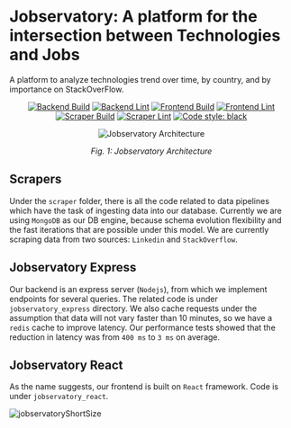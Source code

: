# Jobservatory: A platform for the intersection between Technologies and Jobs

A platform to analyze technologies trend over time, by country, and by importance on StackOverFlow.

<p align="center">
<a href="https://github.com/dpalmasan/dev-job-analytics/actions"><img alt="Backend Build" src="https://github.com/dpalmasan/dev-job-analytics/actions/workflows/backend-build.yaml/badge.svg"></a>
<a href="https://github.com/dpalmasan/dev-job-analytics/actions"><img alt="Backend Lint" src="https://github.com/dpalmasan/dev-job-analytics/actions/workflows/backend-lint.yaml/badge.svg"></a>
<a href="https://github.com/dpalmasan/dev-job-analytics/actions"><img alt="Frontend Build" src="https://github.com/dpalmasan/dev-job-analytics/actions/workflows/frontend-build.yaml/badge.svg"></a>
<a href="https://github.com/dpalmasan/dev-job-analytics/actions"><img alt="Frontend Lint" src="https://github.com/dpalmasan/dev-job-analytics/actions/workflows/frontend-lint.yaml/badge.svg"></a>
<a href="https://github.com/dpalmasan/dev-job-analytics/actions"><img alt="Scraper Build" src="https://github.com/dpalmasan/dev-job-analytics/actions/workflows/scraper-build.yaml/badge.svg"></a>
<a href="https://github.com/dpalmasan/dev-job-analytics/actions"><img alt="Scraper Lint" src="https://github.com/dpalmasan/dev-job-analytics/actions/workflows/scraper-lint.yaml/badge.svg"></a>
<a href="https://github.com/psf/black"><img alt="Code style: black" src="https://img.shields.io/badge/code%20style-black-000000.svg"></a>
</p>

<p align="center">
<img alt="Jobservatory Architecture" src="https://gist.githubusercontent.com/dpalmasan/103d61ae06cfd3e7dee7888b391c1792/raw/6dc4d4d1dd3af3fdb29714b11cceea63c4b63f80/jobservatory-architecture.png">
</p>

<p align="center">
  <em>Fig. 1: Jobservatory Architecture</em>
</p>

## Scrapers

Under the `scraper` folder, there is all the code related to data pipelines which have the task of ingesting data into our database. Currently we are using `MongoDB` as our DB engine, because schema evolution flexibility and the fast iterations that are possible under this model. We are currently scraping data from two sources: `Linkedin` and `StackOverflow`.

## Jobservatory Express

Our backend is an express server (`Nodejs`), from which we implement endpoints for several queries. The related code is under `jobservatory_express` directory. We also cache requests under the assumption that data will not vary faster than 10 minutes, so we have a `redis` cache to improve latency. Our performance tests showed that the reduction in latency was from `400 ms` to `3 ms` on average.

## Jobservatory React

As the name suggests, our frontend is built on `React` framework. Code is under `jobservatory_react`.

![jobservatoryShortSize](https://user-images.githubusercontent.com/4138483/133173765-4cb3c7d0-d598-4530-83d1-10e3e0708e5b.gif)

